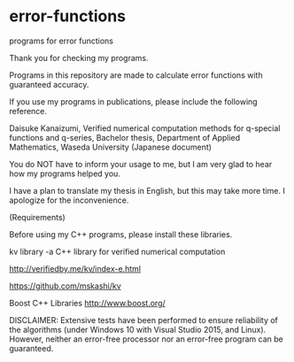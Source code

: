 # error-functions
programs for error functions

Thank you for checking my programs.

Programs in this repository are made to calculate error functions with guaranteed accuracy.

If you use my programs in publications, please include the following reference.

Daisuke Kanaizumi, Verified numerical computation methods for q-special functions and q-series, Bachelor thesis, Department of Applied Mathematics, Waseda University (Japanese document)

You do NOT have to inform your usage to me, but I am very glad to hear how my programs helped you.

I have a plan to translate my thesis in English, but this may take more time. I apologize for the inconvenience.

(Requirements)

Before using my C++ programs, please install these libraries.

kv library -a C++ library for verified numerical computation

http://verifiedby.me/kv/index-e.html

https://github.com/mskashi/kv

Boost C++ Libraries http://www.boost.org/

DISCLAIMER: Extensive tests have been performed to ensure reliability of the algorithms (under Windows 10 with Visual Studio 2015, and Linux). However, neither an error-free processor nor an error-free program can be guaranteed.
